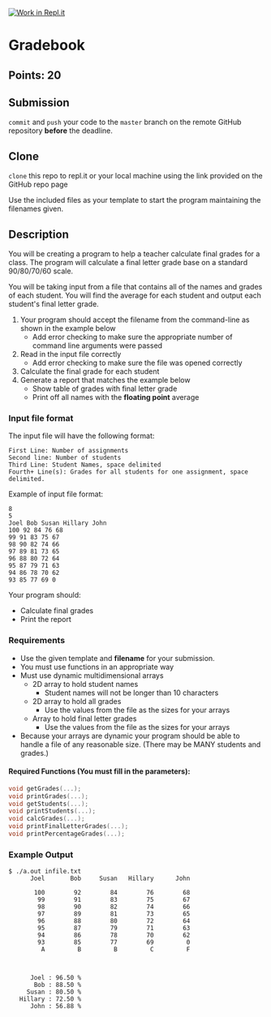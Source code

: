 [![Work in Repl.it](https://classroom.github.com/assets/work-in-replit-14baed9a392b3a25080506f3b7b6d57f295ec2978f6f33ec97e36a161684cbe9.svg)](https://classroom.github.com/online_ide?assignment_repo_id=3153424&assignment_repo_type=AssignmentRepo)
# Gradebook
## Points: 20

## Submission
`commit` and `push` your code to the `master` branch on the remote GitHub repository **before** the deadline.

## Clone
`clone` this repo to repl.it or your local machine using the link provided on the GitHub repo page

Use the included files as your template to start the program maintaining the filenames given.

## Description
You will be creating a program to help a teacher calculate final grades for a class.  The program will calculate a final letter grade base on a standard 90/80/70/60 scale.

You will be taking input from a file that contains all of the names and grades of each student. You will find the average for each student and output each student's final letter grade.

1. Your program should accept the filename from the command-line as shown in the example below
	* Add error checking to make sure the appropriate number of command line arguments were passed
2. Read in the input file correctly
	* Add error checking to make sure the file was opened correctly
3. Calculate the final grade for each student
4. Generate a report that matches the example below
	* Show table of grades with final letter grade
	* Print off all names with the **floating point** average 

### Input file format
The input file will have the following format:
```
First Line: Number of assignments
Second line: Number of students
Third Line: Student Names, space delimited
Fourth+ Line(s): Grades for all students for one assignment, space delimited.
```

Example of input file format:
```
8
5
Joel Bob Susan Hillary John
100 92 84 76 68
99 91 83 75 67
98 90 82 74 66
97 89 81 73 65
96 88 80 72 64
95 87 79 71 63
94 86 78 70 62
93 85 77 69 0 
```

Your program should:
* Calculate final grades
* Print the report

### Requirements
* Use the given template and **filename** for your submission.
* You must use functions in an appropriate way
* Must use dynamic multidimensional arrays
	* 2D array to hold student names
		* Student names will not be longer than 10 characters
	* 2D array to hold all grades
		* Use the values from the file as the sizes for your arrays
	* Array to hold final letter grades
		* Use the values from the file as the sizes for your arrays
* Because your arrays are dynamic your program should be able to handle a file of any reasonable size. (There may be MANY students and grades.)


#### Required Functions (You must fill in the parameters):
```c
void getGrades(...);
void printGrades(...);
void getStudents(...);
void printStudents(...);
void calcGrades(...);
void printFinalLetterGrades(...);
void printPercentageGrades(...);
```

### Example Output
```
$ ./a.out infile.txt
      Joel       Bob     Susan   Hillary      John

       100        92        84        76        68
        99        91        83        75        67
        98        90        82        74        66
        97        89        81        73        65
        96        88        80        72        64
        95        87        79        71        63
        94        86        78        70        62
        93        85        77        69         0
         A         B         B         C         F



      Joel : 96.50 %
       Bob : 88.50 %
     Susan : 80.50 %
   Hillary : 72.50 %
      John : 56.88 %
```
